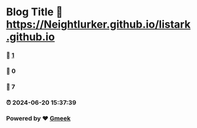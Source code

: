 # Blog Title :link: https://Neightlurker.github.io/listark.github.io 
### :page_facing_up: [1](https://Neightlurker.github.io/listark.github.io/tag.html) 
### :speech_balloon: 0 
### :hibiscus: 7 
### :alarm_clock: 2024-06-20 15:37:39 
### Powered by :heart: [Gmeek](https://github.com/Meekdai/Gmeek)
